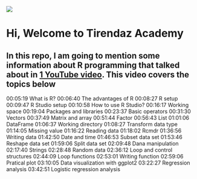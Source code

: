 ![](https://upload.wikimedia.org/wikipedia/commons/thumb/1/1b/R_logo.svg/800px-R_logo.svg.png)

# Hi, Welcome to Tirendaz Academy

## In this repo, I am going to mention some information about R programming that talked about in [1 YouTube video](https://youtube.com/tirendazakademi). This video covers the topics below

00:05:19 What is R?
00:06:40 The advantages of R
00:08:27 R setup
00:09:47 R Studio setup
00:10:58 How to use R Studio?
00:16:17 Working space
00:19:04 Packages and libraries
00:23:37 Basic operators
00:31:30 Vectors
00:37:49 Matrix and array
00:51:44 Factor
00:56:43 List
01:01:06 DataFrame
01:06:37 Working directory
01:08:27 Transform data type
01:14:05 Missing value
01:16:22 Reading data
01:18:02 Rcmdr 
01:36:56 Writing data
01:42:50 Date and time
01:46:53 Subset data set
01:53:46 Reshape data set
01:59:06 Split data set
02:09:48 Dana manipulation
02:17:40 Strings
02:28:48 Random data
02:36:12 Loop and control structures
02:44:09 Loop functions
02:53:01 Writing function
02:59:06 Pratical plot
03:10:05 Data visualization with ggplot2 
03:22:27 Regression analysis 
03:42:51 Logistic regression analysis
